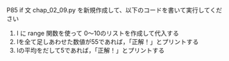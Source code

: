 P85 if 文
chap_02_09.py を新規作成して、以下のコードを書いて実行してください

1. l に range 関数を使って 0〜10のリストを作成して代入する
1. lを全て足しあわせた数値が55であれば，「正解！」とプリントする
1. lの平均をだして5であれば，「正解！」とプリントする






